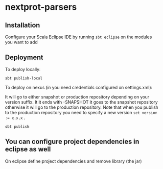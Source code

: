nextprot-parsers
================

Installation
------------

Configure your Scala Eclipse IDE by running `sbt eclipse` on the modules you want to add

Deployment
----------

To deploy locally:

```
sbt publish-local
```

To deploy on nexus (in you need credentials configured on settings.xml):

It will go to either snapshot or production repository depending on your version suffix. It it ends with -SNAPSHOT it goes to the snapshot repository otherwise it will go to the production repository. Note that when you publish to the production repository you need to specify a new version `set version := x.x.x` .

```
sbt publish

```

You can configure project dependencies in eclipse as well
---------------------------------------------------------

On eclipse define project dependencies and remove library (the jar)
